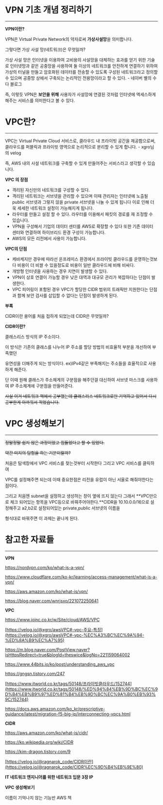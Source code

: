 # VPN 기초 개념 정리하기

---

**VPN이란?**

VPN은 Virtual Private Network의 약자로써 **가상사설망**을 의미합니다.

그렇다면 가상 사설 망(네트워크)은 무엇일까?

가상 사설 망은 인터넷을 이용하여 고비용의 사설망을 대체하는 효과를 얻기 위한 기술로 인터넷망과 같은 공중망을 사용하여 둘 이상의 네트워크를 안전하게 연결하기 위하여 가상의 터널을 만들고 암호화된 데이터를 전송할 수 있도록 구성된 네트워크라고 정의할 수 있으며 공중망 상에서 구축되는 논리적인 전용망이라고 할 수 있다. - 네이버 별의 수다 블로그

즉, 이렇듯 VPN은 **보안을 위해** 사용자가 사설망에 연결된 것처럼 인터넷에 엑세스하게 해주는 서비스를 의미한다고 볼 수 있다.

# VPC란?

---

VPC는 Virtual Private Cloud 서비스로, 클라우드 내 프라이빗 공간을 제공함으로써, 클라우드를 퍼블릭과 프라이빗 영역으로 논리적으로 분리할 수 있게 합니다. - xgro님의 velog

즉, AWS 내의 사설 네트워크를 구축할 수 있게 만들어주는 서비스라고 생각할 수 있습니다.

****VPC 의 장점****

- 격리된 자신만의 네트워크를 구성할 수 있다.
- 격리된 네트워크는 서브넷을 관리할 수 있으며 이때 관리자는 인터넷에 노출될 public 서브넷과 그렇지 않을 private 서브넷을 나눌 수 있게 됩니다 이로 인해 더욱 세세한 네트워크 설정이 가능해지게 됩니다.
- 라우터를 만들고 설정 할 수 있다. 라우터를 이용해서 패킷의 경로를 재 조정할 수 있습니다.
- VPN을 구성해서 기업의 데이터 센터를 AWS로 확장할 수 있다 또한 기존 데이터 센터와 연결하여 하이브리드 환경 구성이 가능합니다.
- AWS의 모든 리전에서 사용이 가능합니다.

**VPC의 단점**

- 케바케지만 경우에 따라선 온프레미스 환경에서 프라이빗 클라우드를 운영하는것보다 비용이 더 비쌀 수 있을정도로 비용이 일반 클라우드에 비해 비싸다.
- 개방형 인터넷을 사용하는 경우 지연이 발생할 수 있다.
- VPN이 상호 연결이 가능할 경우 낮은 대역과 대규모 관리가 복잡하다는 단점이 발생한다.
- VPC 피어링이 포함된 경우 VPC가 할당한 CIDR 범위의 트래픽만 지원한다는 단점과 함께 보안 검사를 삽입할 수 없다는 단점이 발생하게 된다.

**부록**

CIDR이란 용어를 처음 접하게 되었는데 CIDR은 무엇일까?

**CIDR이란?**

클래스리스 방식의 IP 주소이다.

이 방식은 기존의 클래스를 나누어 IP 주소를 할당 방법의 비효율적 부분을 개선하여 부족했던

유연성을 더해주게 되는 방식이다. ex)IPv4같은 부족해지는 주소들을 효율적으로 사용하게 해준다.

단 이때 원해 클래스가 주소체계의 구분점을 해주던걸 대신하여 서브넷 마스크를 사용하여 IP 주소체계에 구분점을 만들어준다.

~~사실 이거 네트워크 책에서 공부했는데 클래스리스 네트워크로만 기억하고 있어서 다시 공부한게 아까워서 적었습니다.~~

# VPC 생성해보기

---

~~정말정말 쉽지 않은 과정이었고 힘들었다고 할 수 있었다.~~

~~약간 미지의 탐험을 하는 기분이랄까?~~

처음은 탐색창에서 VPC 서비스를 찾는것부터 시작한다 그리고 VPC 서비스를 클릭하여

VPC를 설정해주면 되는데 이때 중요한점은 리전을 유럽이 아닌 서울로 해줘야한다는 점이다.

그리고 처음엔 subnet을 설정하고 생성하는 창이 옆에 뜨지 않는다 그래서 **VPC만으로 체크 되어있는 항목을 VPC등으로 바꿔주어야한다.**CIDR을 10.10.0.0/16으로 설정해주고 a2,b2로 설정되어있는 private,public 서브넷의 이름을

형식대로 바꿔주면 이 과제는 끝나게 된다.

# 참고한 자료들

---

**VPN**

https://nordvpn.com/ko/what-is-a-vpn/

https://www.cloudflare.com/ko-kr/learning/access-management/what-is-a-vpn/

https://aws.amazon.com/ko/what-is/vpn/

https://blog.naver.com/wnrjsxo/221072250641

**VPC**

https://www.joinc.co.kr/w/Site/cloud/AWS/VPC

[https://velog.io/@xgro/awsVPC#-vpc-주요-특징](https://velog.io/@xgro/awsVPC#-vpc-%EC%A3%BC%EC%9A%94-%ED%8A%B9%EC%A7%95)

https://m.blog.naver.com/PostView.naver?isHttpsRedirect=true&blogId=theswice&logNo=221159064002

https://www.44bits.io/ko/post/understanding_aws_vpc

https://gngsn.tistory.com/247

[https://www.itworld.co.kr/tags/50148/프라이빗클라우드/152744](https://www.itworld.co.kr/tags/50148/%ED%94%84%EB%9D%BC%EC%9D%B4%EB%B9%97%ED%81%B4%EB%9D%BC%EC%9A%B0%EB%93%9C/152744)

https://docs.aws.amazon.com/ko_kr/prescriptive-guidance/latest/migration-f5-big-ip/interconnecting-vpcs.html

**CIDR**

https://aws.amazon.com/ko/what-is/cidr/

https://ko.wikipedia.org/wiki/CIDR

https://kim-dragon.tistory.com/9

[https://velog.io/@ragnarok_code/CIDR이란](https://velog.io/@ragnarok_code/CIDR%EC%9D%B4%EB%9E%80)

**IT 네트워크 엔지니어를 위한 네트워크 입문 3장 IP**

**VPC 생성해보기**

이름이 기억나지 않는 기능반 AWS 책
